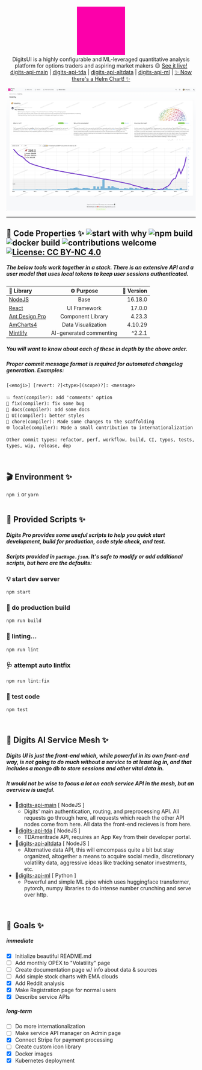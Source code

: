 <p align="center">
<img style="max-width:175px;" src="./public/digits2.gif">
<br>
DigitsUI is a highly configurable and ML-leveraged quantitative analysis platform for options traders and aspiring market makers 😉 <a href="https://dgtsapp.com" target="_blank">See it live!</a>
<br>
<a align="center target="_blank" rel="noreferrer" href="https://github.com/DylanAlloy/digits-api-main">digits-api-main</a> | <a target="_blank" rel="noreferrer" href="https://github.com/DylanAlloy/digits-api-tda">digits-api-tda</a> | <a target="_blank" rel="noreferrer" href="https://github.com/DylanAlloy/digits-api-altdata">digits-api-altdata</a> | <a target="_blank" rel="noreferrer" href="https://github.com/DylanAlloy/digits-api-ml">digits-api-ml</a> | <a target="_blank" rel="noreferrer" href="https://github.com/DylanAlloy/digits-helm-chart">✨ Now there's a Helm Chart! ✨</a>
<br>
</p>
<img src="./3.0.0-beta.png">
<hr>

## 📝 Code Properties ✨ ![start with why](https://img.shields.io/badge/start%20with-why%3F-brightgreen.svg?style=flat) ![npm build](https://github.com/DylanAlloy/digits/actions/workflows/node.js.yml/badge.svg?event=push) ![docker build](https://github.com/DylanAlloy/digits/actions/workflows/docker.yml/badge.svg?event=push) ![contributions welcome](https://img.shields.io/badge/contributions-welcome-brightgreen.svg?style=flat) [![License: CC BY-NC 4.0](https://img.shields.io/badge/License-CC_BY--NC_4.0-lightgrey.svg)](https://creativecommons.org/licenses/by-nc/4.0/)

##### The below tools work together in a stack. There is an extensive API and a user model that uses local tokens to keep user sessions authenticated.

| 📁 Library | ⚙ Purpose | 📎 Version |
| :-- | :-: | --: |
| [NodeJS](https://nodejs.org/en/) | Base | 16.18.0 |
| [React](https://reactjs.org) | UI Framework | 17.0.0 |
| [Ant Design Pro](https://github.com/ant-design/ant-design-pro) | Component Library | 4.23.3 |
| [AmCharts4](https://www.amcharts.com/docs/v4/) | Data Visualization | 4.10.29 |
| [Mintlify](https://marketplace.visualstudio.com/items?itemName=mintlify.document) | AI-generated commenting | ^2.2.1 |

##### You will want to know about each of these in depth by the above order.

##### Proper commit message format is required for automated changelog generation. Examples:

    [<emoji>] [revert: ?]<type>[(scope)?]: <message>

    💥 feat(compiler): add 'comments' option
    🐛 fix(compiler): fix some bug
    📝 docs(compiler): add some docs
    🌷 UI(compiler): better styles
    🏰 chore(compiler): Made some changes to the scaffolding
    🌐 locale(compiler): Made a small contribution to internationalization

    Other commit types: refactor, perf, workflow, build, CI, typos, tests, types, wip, release, dep

<br>

## 🎬 Environment ✨

`npm i` or `yarn` <br> <br>

## 📜 Provided Scripts ✨

##### Digits Pro provides some useful scripts to help you quick start development, build for production, code style check, and test.

##### Scripts provided in `package.json`. It's safe to modify or add additional scripts, but here are the defaults:

### 💡 start dev server

```bash
npm start
```

### 🧬 do production build

```bash
npm run build
```

### 🔬 linting...

```bash
npm run lint
```

### 🩺 attempt auto lintfix

```bash
npm run lint:fix
```

### 🧪 test code

```bash
npm test
```

<br>

## 🏰 Digits AI Service Mesh ✨

##### Digits UI is just the front-end which, while powerful in its own front-end way, is not going to do much without a service to at least log in, and that includes a mongo db to store sessions and other vital data in.

##### It would not be wise to focus a lot on each service API in the mesh, but an overview is useful.

- 🔐[digits-api-main](https://github.com/DylanAlloy/digits-api-main) [ NodeJS ]
  - Digits' main authentication, routing, and preprocessing API. All requests go through here, all requests which reach the other API nodes come from here. All data the front-end recieves is from here.
- 🔌[digits-api-tda](https://github.com/DylanAlloy/digits-api-tda) [ NodeJS ]
  - TDAmeritrade API, requires an App Key from their developer portal.
- 🔌[digits-api-altdata](https://github.com/DylanAlloy/digits-api-altdata) [ NodeJS ]
  - Alternative data API, this will emcompass quite a bit but stay organized, altogether a means to acquire social media, discretionary volatility data, aggressive ideas like tracking senator investments, etc.
- 🔌[digits-api-ml](https://github.com/DylanAlloy/digits-api-ml) [ Python ]
  - Powerful and simple ML pipe which uses huggingface transformer, pytorch, numpy libraries to do intense number crunching and serve over http.

<br>

## 💎 Goals ✨

##### immediate

- [x] Initialize beautiful README.md
- [ ] Add monthly OPEX to "Volatility" page
- [ ] Create documentation page w/ info about data & sources
- [ ] Add simple stock charts with EMA clouds
- [x] Add Reddit analysis
- [x] Make Registration page for normal users
- [x] Describe service APIs

##### long-term

- [ ] Do more internationalization
- [ ] Make service API manager on Admin page
- [x] Connect Stripe for payment processing
- [ ] Create custom icon library
- [x] Docker images
- [x] Kubernetes deployment
